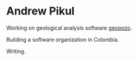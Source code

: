 # Andrew Pikul

Working on geological analysis software [geopozo](https://www.github.com/geopozo).

Building a software organization in Colombia.

Writing.
